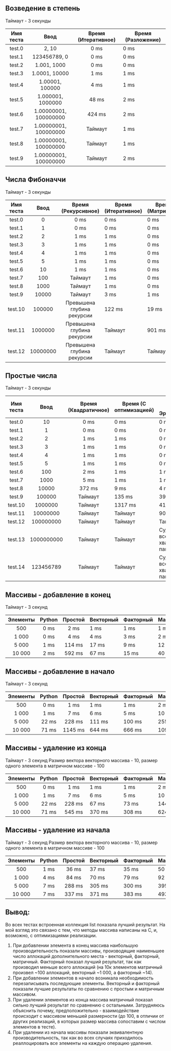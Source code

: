 ## Возведение в степень

Таймаут - 3 секунды

| Имя теста |         Ввод          | Время (Итеративное) | Время (Разложение) |
|:---------:|:---------------------:|:-------------------:|--------------------|
|  test.0   |         2, 10         |        0 ms         | 0 ms               |
|  test.1   |     123456789, 0      |        0 ms         | 0 ms               |
|  test.2   |      1.001, 1000      |        0 ms         | 0 ms               |
|  test.3   |     1.0001, 10000     |        1 ms         | 1 ms               |
|  test.4   |    1.00001, 100000    |        4 ms         | 1 ms               |
|  test.5   |   1.000001, 1000000   |        48 ms        | 2 ms               |
|  test.6   | 1.00000001, 100000000 |       424 ms        | 2 ms               |
|  test.7   | 1.00000001, 100000000 |       Таймаут       | 1 ms               |
|  test.8   | 1.00000001, 100000000 |       Таймаут       | 1 ms               |
|  test.9   | 1.00000001, 100000000 |       Таймаут       | 2 ms               |

## Числа Фибоначчи

Таймаут - 3 секунды

| Имя теста |   Ввод   |    Время (Рекурсивное)     | Время (Итеративное) | Время (Матричное) |
|:---------:|:--------:|:--------------------------:|---------------------|-------------------|
|  test.0   |    0     |            0 ms            | 0 ms                | 0 ms              |
|  test.1   |    1     |            0 ms            | 0 ms                | 0 ms              |
|  test.2   |    2     |            1 ms            | 1 ms                | 0 ms              |
|  test.3   |    3     |            1 ms            | 1 ms                | 0 ms              |
|  test.4   |    4     |            1 ms            | 1 ms                | 0 ms              |
|  test.5   |    5     |            1 ms            | 1 ms                | 0 ms              |
|  test.6   |    10    |            1 ms            | 1 ms                | 0 ms              |
|  test.7   |   100    |          Таймаут           | 1 ms                | 0 ms              |
|  test.8   |   1000   |          Таймаут           | 1 ms                | 0 ms              |
|  test.9   |  10000   |          Таймаут           | 3 ms                | 1 ms              |
|  test.10  |  100000  | Превышена глубина рекурсии | 122 ms              | 19 ms             |
|  test.11  | 1000000  | Превышена глубина рекурсии | Таймаут             | 901 ms            |
|  test.12  | 10000000 | Превышена глубина рекурсии | Таймаут             | Таймаут           |

## Простые числа

Таймаут - 3 секунды

| Имя теста |    Ввод    | Время (Квадратичное) | Время (С оптимизацией) | Время (Решето Эратосфена)         |
|:---------:|:----------:|:--------------------:|------------------------|-----------------------------------|
|  test.0   |     10     |         0 ms         | 0 ms                   | 0 ms                              |
|  test.1   |     1      |         0 ms         | 0 ms                   | 0 ms                              |
|  test.2   |     2      |         1 ms         | 1 ms                   | 0 ms                              |
|  test.3   |     3      |         1 ms         | 1 ms                   | 0 ms                              |
|  test.4   |     4      |         1 ms         | 1 ms                   | 0 ms                              |
|  test.5   |     5      |         1 ms         | 1 ms                   | 0 ms                              |
|  test.6   |    100     |         2 ms         | 1 ms                   | 1 ms                              |
|  test.7   |    1000    |         5 ms         | 1 ms                   | 1 ms                              |
|  test.8   |   10000    |        372 ms        | 9 ms                   | 4 ms                              |
|  test.9   |   100000   |       Таймаут        | 135 ms                 | 39 ms                             |
|  test.10  |  1000000   |       Таймаут        | 1317 ms                | 410 ms                            |
|  test.11  |  10000000  |       Таймаут        | Таймаут                | 901 ms                            |
|  test.12  | 100000000  |       Таймаут        | Таймаут                | Таймаут                           |
|  test.13  | 1000000000 |       Таймаут        | Таймаут                | Судя по всему - не хватило памяти |
|  test.14  | 123456789  |       Таймаут        | Таймаут                | Судя по всему - не хватило памяти |

## Массивы - добавление в конец

Таймаут - 3 секунд

| Элементы | Python | Простой | Векторный | Факторный | Матричный |
|:--------:|:------:|:-------:|-----------|-----------|-----------|
|   500    |  0 ms  |  2 ms   | 1 ms      | 1 ms      | 1 ms      |
|  1 000   |  0 ms  |  4 ms   | 4 ms      | 3 ms      | 2 ms      |
|  5 000   |  1 ms  | 114 ms  | 17 ms     | 9 ms      | 12 ms     |
|  10 000  |  2 ms  | 592 ms  | 67 ms     | 15 ms     | 40 ms     |

## Массивы - добавление в начало

Таймаут - 3 секунд

| Элементы | Python | Простой | Векторный | Факторный | Матричный |
|:--------:|:------:|:-------:|-----------|-----------|-----------|
|   500    |  0 ms  |  1 ms   | 1 ms      | 1 ms      | 2 ms      |
|  1 000   |  1 ms  |  7 ms   | 6 ms      | 5 ms      | 10 ms     |
|  5 000   | 22 ms  | 228 ms  | 111 ms    | 100 ms    | 255 ms    |
|  10 000  | 71 ms  | 1145 ms | 644 ms    | 666 ms    | 1095 ms   |

## Массивы - удаление из конца

Таймаут - 3 секунд
Размер вектора векторного массива - 10, размер одного элемента в матричном массиве - 100

| Элементы | Python | Простой | Векторный | Факторный | Матричный |
|:--------:|:------:|:-------:|-----------|-----------|-----------|
|   500    |  0 ms  |  1 ms   | 1 ms      | 1 ms      | 2 ms      |
|  1 000   |  1 ms  |  7 ms   | 6 ms      | 5 ms      | 10 ms     |
|  5 000   | 22 ms  | 228 ms  | 67 ms     | 73 ms     | 144 ms    |
|  10 000  | 71 ms  | 545 ms  | 370 ms    | 308 ms    | 624 ms    |


## Массивы - удаление из начала

Таймаут - 3 секунд
Размер вектора векторного массива - 10, размер одного элемента в матричном массиве - 100

| Элементы | Python | Простой | Векторный | Факторный | Матричный |
|:--------:|:------:|:-------:|-----------|-----------|-----------|
|   500    |  1 ms  |  36 ms  | 37 ms     | 35 ms     | 50 ms     |
|  1 000   |  4 ms  |  84 ms  | 70 ms     | 79 ms     | 92 ms     |
|  5 000   |  7 ms  | 288 ms  | 305 ms    | 300 ms    | 395 ms    |
|  10 000  |  7 ms  | 337 ms  | 371 ms    | 383 ms    | 493 ms    |


## Вывод:

Во всех тестах встроенная коллекция list показала лучший результат. На мой взгляд это связано с тем, что 
методы массива написаны на C, и, возможно, с оптимизациями реализации.

1) При добавлении элемента в конец массива наибольшую производительность показали массивы, производящие наименьшее 
число аллокаций дополнительного места - векторный, факторный, матричный. Факторный показал лучший результат, так
как производил меньше всего аллокаций (на 10к элементов матричный произвел ~100 аллокаций, векторный ~1 000, а факторный
~14).
2) При добавлении элементов в начало возникала необходимость перезаписывать последующие элементы. Векторный и факторный
показали лучшие результаты по сравнению с простым и матричным массивом.
3) При удалении элементов из конца массива матричный показал сильно лучший результат по сравнению с остальными. 
Затрудняюсь объяснить почему, предположительно - взаимодействие происходит с массивом меньшей размерности (до 100, в 
отличии от других реализаций, в которых размер массива сопоставим с числом элементов в тесте).
4) При удалении из начала массивы показали эквивалентную производительность, так как во всех случаях приходилось 
реаллоцировать все элементы на каждую операцию удаления.